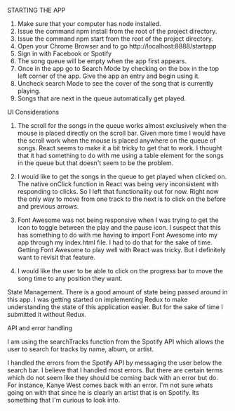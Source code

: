 STARTING THE APP
1. Make sure that your computer has node installed.
2. Issue the command npm install from the root of the project directory.
3. Issue the command npm start from the root of the project directory.
4. Open your Chrome Browser and to go http://localhost:8888/startapp
5. Sign in with Facebook or Spotify
6. The song queue will be empty when the app first appears.
7. Once in the app go to Search Mode by checking on the box in the top left corner of the app. Give the app an entry and begin using it.
8. Uncheck search Mode to see the cover of the song that is currently playing.
9. Songs that are next in the queue automatically get played.

UI Considerations
1. The scroll for the songs in the queue works almost exclusively when the mouse is placed directly on the scroll bar. Given more time I would have the scroll work when the mouse is placed anywhere on the queue of songs. React seems to make it a bit tricky to get that to work. I thought that it had something to do with me using a table element for the songs in the queue but that doesn't seem to be the problem.

2. I would like to get the songs in the queue to get played when clicked on.
The native onClick function in React was being very inconsistent with responding to clicks. So I left that functionality out for now. Right now the only way to move from one track to the next is to click on the before and previous arrows.

3. Font Awesome was not being responsive when I was trying to get the icon to toggle between the play and the pause icon. I suspect that this has something to do with me having to import Font Awesome into my app through my index.html file. I had to do that for the sake of time. Getting Font Awesome to play well with React was tricky. But I definitely want to revisit that feature. 

4. I would like the user to be able to click on the progress bar to move the song time to any position they want.

State Management. 
There is a good amount of state being passed around in this app.
I was getting started on implementing Redux to make understanding the state of this application easier. But for the sake of time I submitted it without Redux.

API and error handling

I am using the searchTracks function from the Spotify API which allows the user to search for tracks by name, album, or artist.

I handled the errors from the Spotify API by messaging the user below the search bar. I believe that I handled most errors. But there are certain terms which do not seem like they should be coming back with an error but do. For instance, Kanye West comes back with an error. I'm not sure whats going on with that since he is clearly an artist that is on Spotify. Its something that I'm curious to look into.
